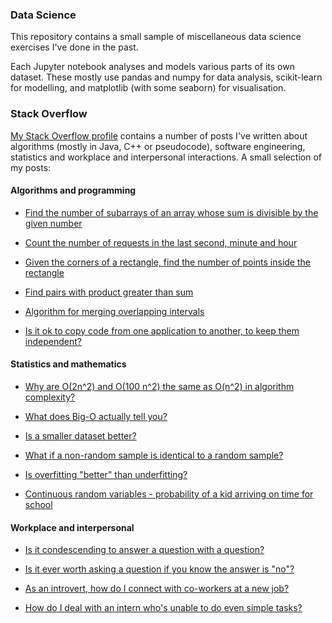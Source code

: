 ### Data Science

This repository contains a small sample of miscellaneous data science exercises I've done in the past.

Each Jupyter notebook analyses and models various parts of its own dataset. These mostly use pandas and numpy for data analysis, scikit-learn for modelling, and matplotlib (with some seaborn) for visualisation.

### Stack Overflow

[My Stack Overflow profile](https://stackoverflow.com/users/1711796/bernhard-barker?tab=profile) contains a number of posts I've written about algorithms (mostly in Java, C++ or pseudocode), software engineering, statistics and workplace and interpersonal interactions. A small selection of my posts:

#### Algorithms and programming

- [Find the number of subarrays of an array whose sum is divisible by the given number](https://stackoverflow.com/a/19541618/1711796)
    
- [Count the number of requests in the last second, minute and hour](https://stackoverflow.com/a/17566127/1711796)
    
- [Given the corners of a rectangle, find the number of points inside the rectangle](https://stackoverflow.com/a/17449106/1711796)
    
- [Find pairs with product greater than sum](https://stackoverflow.com/a/19841577/1711796)
    
- [Algorithm for merging overlapping intervals](https://stackoverflow.com/a/44660378/1711796)
    
- [Is it ok to copy code from one application to another, to keep them independent?](https://softwareengineering.stackexchange.com/a/416599/84237)
    

#### Statistics and mathematics

- [Why are O(2n^2) and O(100 n^2) the same as O(n^2) in algorithm complexity?](https://stackoverflow.com/a/18572977/1711796)
    
- [What does Big-O actually tell you?](https://math.stackexchange.com/a/4252829/604829)
    
- [Is a smaller dataset better?](https://stats.stackexchange.com/a/459634/280632)
    
- [What if a non-random sample is identical to a random sample?](https://stats.stackexchange.com/a/487354/280632)
    
- [Is overfitting "better" than underfitting?](https://stats.stackexchange.com/a/521931/280632)
    
- [Continuous random variables - probability of a kid arriving on time for school](https://stats.stackexchange.com/a/464310/280632)
    

#### Workplace and interpersonal

- [Is it condescending to answer a question with a question?](https://workplace.stackexchange.com/a/95062/8234)
    
- [Is it ever worth asking a question if you know the answer is "no"?](https://workplace.stackexchange.com/a/96586/8234)
    
- [As an introvert, how do I connect with co-workers at a new job?](https://workplace.stackexchange.com/a/178443/8234)
    
- [How do I deal with an intern who's unable to do even simple tasks?](https://workplace.stackexchange.com/a/177865/8234)
